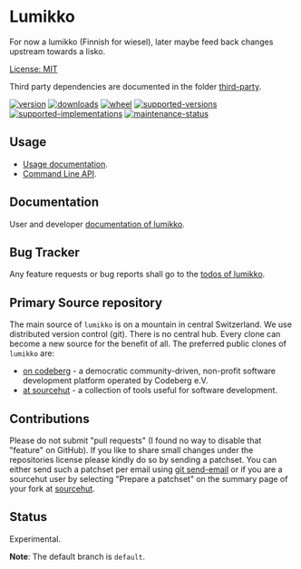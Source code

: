 # Lumikko

For now a lumikko (Finnish for wiesel), later maybe feed back changes upstream towards a lisko.

[License: MIT](https://git.sr.ht/~sthagen/lumikko/tree/default/item/LICENSE)

Third party dependencies are documented in the folder [third-party](docs/third-party/README.md).

[![version](https://img.shields.io/pypi/v/lumikko.svg?style=flat)](https://pypi.python.org/pypi/lumikko/)
[![downloads](https://pepy.tech/badge/lumikko/month)](https://pepy.tech/project/lumikko)
[![wheel](https://img.shields.io/pypi/wheel/lumikko.svg?style=flat)](https://pypi.python.org/pypi/lumikko/)
[![supported-versions](https://img.shields.io/pypi/pyversions/lumikko.svg?style=flat)](https://pypi.python.org/pypi/lumikko/)
[![supported-implementations](https://img.shields.io/pypi/implementation/lumikko.svg?style=flat)](https://pypi.python.org/pypi/lumikko/)
[![maintenance-status](https://img.shields.io/github/commit-activity/y/sthagen/lumikko.svg?style=flat)](https://git.sr.ht/~sthagen/lumikko/log)

## Usage

* [Usage documentation](https://codes.dilettant.life/docs/lumikko/usage).
* [Command Line API](https://codes.dilettant.life/docs/lumikko/api).

## Documentation

User and developer [documentation of lumikko](https://codes.dilettant.life/docs/lumikko).

## Bug Tracker

Any feature requests or bug reports shall go to the [todos of lumikko](https://todo.sr.ht/~sthagen/lumikko).

## Primary Source repository

The main source of `lumikko` is on a mountain in central Switzerland.
We use distributed version control (git).
There is no central hub.
Every clone can become a new source for the benefit of all.
The preferred public clones of `lumikko` are:

* [on codeberg](https://codeberg.org/sthagen/lumikko) - a democratic community-driven, non-profit software development platform operated by Codeberg e.V.
* [at sourcehut](https://git.sr.ht/~sthagen/lumikko) - a collection of tools useful for software development.

## Contributions

Please do not submit "pull requests" (I found no way to disable that "feature" on GitHub).
If you like to share small changes under the repositories license please kindly do so by sending a patchset.
You can either send such a patchset per email using [git send-email](https://git-send-email.io) or 
if you are a sourcehut user by selecting "Prepare a patchset" on the summary page of your fork at [sourcehut](https://git.sr.ht/).

## Status

Experimental.

**Note**: The default branch is `default`.

